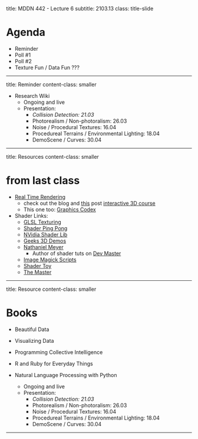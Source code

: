 
title: MDDN 442 - Lecture 6
subtitle: 2103.13
class: title-slide


# Agenda

* Reminder
* Poll #1
* Poll #2
* Texture Fun / Data Fun ???

---

title: Reminder
content-class: smaller

* Research Wiki
	* Ongoing and live
	* Presentation:
		* _Collision Detection: 21.03_
		* Photorealism / Non-photoralism: 26.03
		* Noise / Procedural Textures: 16.04
		* Procedureal Terrains / Environmental Lighting: 18.04
		* DemoScene / Curves: 30.04

---

title: Resources
content-class: smaller

# from last class
* [Real Time Rendering](http://realtimerendering.com)
	* check out the blog and [this](http://www.realtimerendering.com/blog/launched/) post [interactive 3D course](https://www.udacity.com/course/cs291)
	* This one too: [Graphics Codex](http://www.realtimerendering.com/blog/graphics-codex-version-1-7-released/)
* Shader Links:
	* [GLSL Texturing](http://www.ozone3d.net/tutorials/glsl_texturing.php)
	* [Shader Ping Pong](http://bantherewind.com/wrap-your-mind-around-your-gpu)
	* [NVidia Shader Lib](http://developer.download.nvidia.com/shaderlibrary/webpages/shader_library.html)
	* [Geeks 3D Demos](http://www.geeks3d.com/demos/)
	* [Nathaniel Meyer](http://www.nutty.ca/)
		* Author of shader tuts on [Dev Master](http://devmaster.net)
	* [Image Magick Scripts](http://www.fmwconcepts.com/imagemagick/derivative/index.php)
	* [Shader Toy](http://shadertoy.com)
	* [The Master](http://www.iquilezles.org/)


---

title: Resource
content-class: smaller

# Books

* Beautiful Data
* Visualizing Data
* Programming Collective Intelligence
* R and Ruby for Everyday Things
* Natural Language Processing with Python

	* Ongoing and live
	* Presentation:
		* _Collision Detection: 21.03_
		* Photorealism / Non-photoralism: 26.03
		* Noise / Procedural Textures: 16.04
		* Procedureal Terrains / Environmental Lighting: 18.04
		* DemoScene / Curves: 30.04

---
